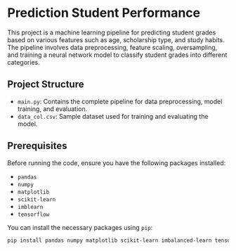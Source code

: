 # Prediction Student Performance

This project is a machine learning pipeline for predicting student grades based on various features such as age, scholarship type, and study habits. The pipeline involves data preprocessing, feature scaling, oversampling, and training a neural network model to classify student grades into different categories.

## Project Structure

- `main.py`: Contains the complete pipeline for data preprocessing, model training, and evaluation.
- `data_col.csv`: Sample dataset used for training and evaluating the model.

## Prerequisites

Before running the code, ensure you have the following packages installed:

- `pandas`
- `numpy`
- `matplotlib`
- `scikit-learn`
- `imblearn`
- `tensorflow`

You can install the necessary packages using `pip`:

```bash 
pip install pandas numpy matplotlib scikit-learn imbalanced-learn tensorflow

